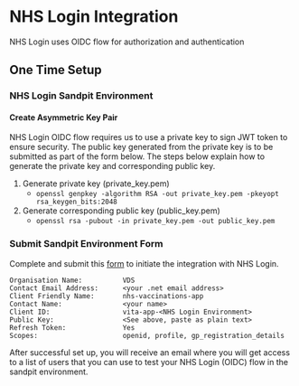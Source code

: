 # NHS Login Integration

NHS Login uses OIDC flow for authorization and authentication

## One Time Setup

### NHS Login Sandpit Environment

#### Create Asymmetric Key Pair

NHS Login OIDC flow requires us to use a private key to sign JWT token to ensure security. The public key generated from the private key is to be submitted as part of the form below.
The steps below explain how to generate the private key and corresponding public key.

1. Generate private key (private_key.pem)
   - `openssl genpkey -algorithm RSA -out private_key.pem -pkeyopt rsa_keygen_bits:2048`
2. Generate corresponding public key (public_key.pem)
   - `openssl rsa -pubout -in private_key.pem -out public_key.pem`

### Submit Sandpit Environment Form

Complete and submit this [form](https://forms.office.com/e/HaKHCGFBxP) to initiate the integration with NHS Login.

```text
Organisation Name:          VDS
Contact Email Address:      <your .net email address>
Client Friendly Name:       nhs-vaccinations-app
Contact Name:               <your name>
Client ID:                  vita-app-<NHS Login Environment>
Public Key:                 <See above, paste as plain text>
Refresh Token:              Yes
Scopes:                     openid, profile, gp_registration_details
```

After successful set up, you will receive an email where you will get access to a list of users that you can use to test your NHS Login (OIDC) flow in the sandpit environment.
